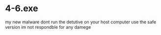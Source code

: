 # 4-6.exe
my new malware
dont run the detutive on your host computer
use the safe version
im not respondble for any damege
